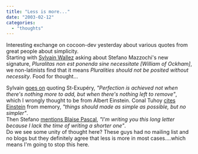 ```yaml
---
title: "Less is more..."
date: "2003-02-12"
categories: 
  - "thoughts"
---
```


Interesting exchange on cocoon-dev yesterday about various quotes from great people about simplicity.  
Starting with [Sylvain Wallez](http://marc.theaimsgroup.com/?l=xml-cocoon-dev&m=104489577206019&w=2) asking about Stefano Mazzochi's new signature, _Pluralitas non est ponenda sine necessitate \[William of Ockham\]_, we non-latinists find that it means _Pluralities should not be posited without necessity_. Food for thought...  

Sylvain [goes on](http://marc.theaimsgroup.com/?l=xml-cocoon-dev&m=104489667407468&w=2) quoting St-Exupéry, _"Perfection is achieved not when there's nothing more to add, but when there's nothing left to remove"_, which I wrongly thought to be from Albert Einstein. Conal Tuhoy [cites Einstein](http://marc.theaimsgroup.com/?l=xml-cocoon-dev&m=104491157229747&w=2) from memory, _"things should made as simple as possible, but no simpler"_.  
Then Stefano [mentions Blaise Pascal](http://marc.theaimsgroup.com/?l=xml-cocoon-dev&m=104490076913680&w=2), _"I'm writing you this long letter because I lack the time of writing a shorter one"_.  
Do we see some unity of thought here? These guys had no mailing list and no blogs but they definitely agree that less is more in most cases....which means I'm going to stop this here.
